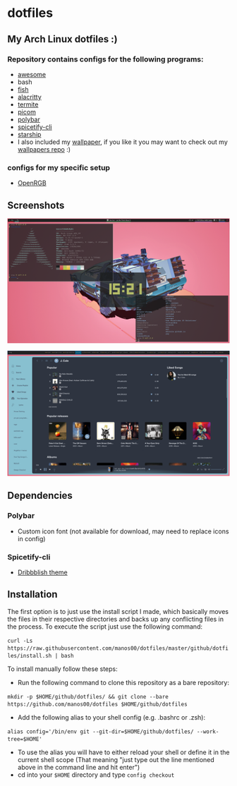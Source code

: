 # dotfiles
## My Arch Linux dotfiles :)
### Repository contains configs for the following programs:
- [awesome](https://awesomewm.org/)
- bash
- [fish](https://github.com/fish-shell/fish-shell)
- [alacritty](https://github.com/alacritty/alacritty)
- [termite](https://github.com/thestinger/termite/)
- [picom](https://github.com/yshui/picom)
- [polybar](https://github.com/polybar/polybar)
- [spicetify-cli](https://github.com/khanhas/spicetify-cli)
- [starship](https://github.com/starship/starship)
- I also included my [wallpaper](https://github.com/manos00/dotfiles/blob/master/github/dotfiles/outtatime.jpg), if you like it you may want to check out my [wallpapers repo](https://github.com/manos00/wallpapers) :)
### configs for my specific setup
- [OpenRGB](https://github.com/CalcProgrammer1/OpenRGB)

## Screenshots
![Demo screenshot 1](github/dotfiles/demo1.png)

![Demo screenshot 2](github/dotfiles/demo2.png)

## Dependencies
### Polybar
- Custom icon font (not available for download, may need to replace icons in config)
### Spicetify-cli
- [Dribbblish theme](https://github.com/morpheusthewhite/spicetify-themes/tree/master/Dribbblish)

## Installation
The first option is to just use the install script I made, which basically moves the files in their respective directories and backs up any conflicting files in the process.
To execute the script just use the following command:

``curl -Ls https://raw.githubusercontent.com/manos00/dotfiles/master/github/dotfiles/install.sh | bash``

To install manually follow these steps:
- Run the following command to clone this repository as a bare repository:

``mkdir -p $HOME/github/dotfiles/ && git clone --bare https://github.com/manos00/dotfiles $HOME/github/dotfiles``
- Add the following alias to your shell config (e.g. .bashrc or .zsh):

``alias config='/bin/env git --git-dir=$HOME/github/dotfiles/ --work-tree=$HOME'``
- To use the alias you will have to either reload your shell or define it in the current shell scope (That meaning "just type out the line mentioned above in the command line and hit enter")
- cd into your ``$HOME`` directory and type ``config checkout``
